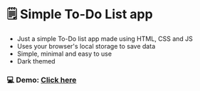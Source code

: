 # 🗒 Simple To-Do List app
- Just a simple To-Do list app made using HTML, CSS and JS
- Uses your browser's local storage to save data
- Simple, minimal and easy to use 
- Dark themed

### 💻 Demo: [Click here](https://korte-hobe-talika.netlify.app)


